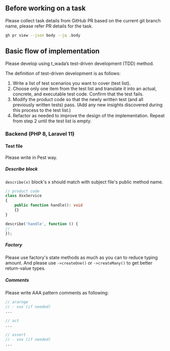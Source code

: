 
## Before working on a task
Please collect task details from GitHub PR based on the current git branch name, please refer PR details for the task.

```bash
gh pr view --json body --jq .body
```

## Basic flow of implementation
Please develop using t_wada’s test-driven development (TDD) method.

The definition of test-driven development is as follows:
1.	Write a list of test scenarios you want to cover (test list).
2.	Choose only one item from the test list and translate it into an actual, concrete, and executable test code. Confirm that the test fails.
3.	Modify the product code so that the newly written test (and all previously written tests) pass. (Add any new insights discovered during this process to the test list.)
4.	Refactor as needed to improve the design of the implementation.
Repeat from step 2 until the test list is empty.

### Backend (PHP 8, Laravel 11)
#### Test file
Please write in Pest way.

##### Describe block
`describe(x)` block's x should match with subject file's public method name.

```php
// product code
class XxxService
{
    public function handle(): void
    {}
}
```

```php
describe('handle', function () {
//
});
```

##### Factory
Please use factory's state methods as much as you can to reduce typing amount.
And please use `->createOne()` or `->createMany()` to get better return-value types.

##### Comments
Please write AAA pattern comments as following:

```php
// ararnge
// - xxx (if needed)
...

// act
...

// assert
// - xxx (if needed)
...
```
